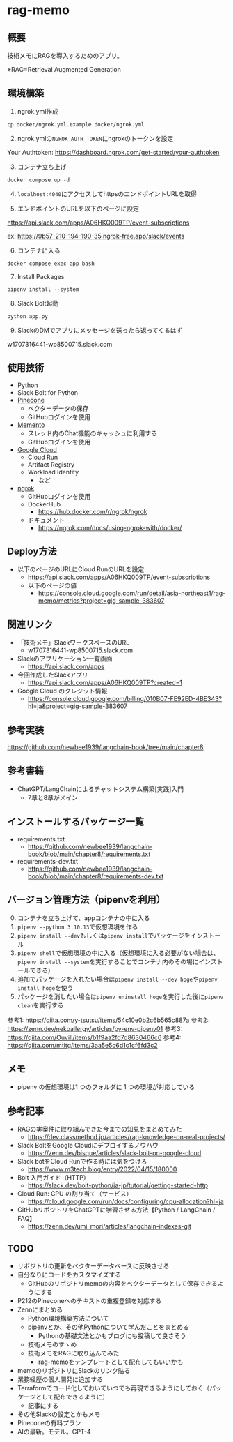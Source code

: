 # rag-memo

## 概要

技術メモにRAGを導入するためのアプリ。

※RAG=Retrieval Augmented Generation

## 環境構築

1. ngrok.yml作成

```shell
cp docker/ngrok.yml.example docker/ngrok.yml
```

2. ngrok.ymlの`NGROK_AUTH_TOKEN`にngrokのトークンを設定

Your Authtoken:  https://dashboard.ngrok.com/get-started/your-authtoken

3. コンテナ立ち上げ

```
docker compose up -d
```

4. `localhost:4040`にアクセスしてhttpsのエンドポイントURLを取得

5. エンドポイントのURLを以下のページに設定

https://api.slack.com/apps/A06HKQ009TP/event-subscriptions

ex: https://9b57-210-194-190-35.ngrok-free.app/slack/events

6. コンテナに入る

```shell
docker compose exec app bash
```

7. Install Packages

```shell
pipenv install --system
```

8. Slack Bolt起動

```shell
python app.py
```

9. SlackのDMでアプリにメッセージを送ったら返ってくるはず

w1707316441-wp8500715.slack.com

## 使用技術

- Python
- Slack Bolt for Python
- [Pinecone](https://www.pinecone.io/)
    - ベクターデータの保存
    - GitHubログインを使用
- [Memento](https://www.gomomento.com/)
    - スレッド内のChat機能のキャッシュに利用する
    - GitHubログインを使用
- [Google Cloud](https://console.cloud.google.com/welcome?project=gig-sample-383607)
    - Cloud Run
    - Artifact Registry
    - Workload Identity
        - など    
- [ngrok](https://dashboard.ngrok.com/get-started/setup/macos)
    - GitHubログインを使用
    - DockerHub
        - https://hub.docker.com/r/ngrok/ngrok
    - ドキュメント
        - https://ngrok.com/docs/using-ngrok-with/docker/    

## Deploy方法

- 以下のページのURLにCloud RunのURLを設定
    - https://api.slack.com/apps/A06HKQ009TP/event-subscriptions
    - 以下のページの値
        - https://console.cloud.google.com/run/detail/asia-northeast1/rag-memo/metrics?project=gig-sample-383607

## 関連リンク

- 「技術メモ」SlackワークスペースのURL
    - w1707316441-wp8500715.slack.com
- Slackのアプリケーション一覧画面
    - https://api.slack.com/apps
- 今回作成したSlackアプリ
    - https://api.slack.com/apps/A06HKQ009TP?created=1
- Google Cloud のクレジット情報
    - https://console.cloud.google.com/billing/010B07-FE92ED-4BE343?hl=ja&project=gig-sample-383607

## 参考実装

https://github.com/newbee1939/langchain-book/tree/main/chapter8

## 参考書籍

- ChatGPT/LangChainによるチャットシステム構築[実践]入門
    - 7章と8章がメイン

## インストールするパッケージ一覧

- requirements.txt
    - https://github.com/newbee1939/langchain-book/blob/main/chapter8/requirements.txt
- requirements-dev.txt
    - https://github.com/newbee1939/langchain-book/blob/main/chapter8/requirements-dev.txt

## バージョン管理方法（pipenvを利用）

0. コンテナを立ち上げて、appコンテナの中に入る
1. `pipenv --python 3.10.13`で仮想環境を作る
2. `pipenv install --dev`もしくは`pipenv install`でパッケージをインストール
3. `pipenv shell`で仮想環境の中に入る（仮想環境に入る必要がない場合は、`pipenv install --system`を実行することでコンテナ内のその場にインストールできる）
4. 追加でパッケージを入れたい場合は`pipenv install --dev hoge`や`pipenv install hoge`を使う
5. パッケージを消したい場合は`pipenv uninstall hoge`を実行した後に`pipenv clean`を実行する

参考1: https://qiita.com/y-tsutsu/items/54c10e0b2c6b565c887a
参考2: https://zenn.dev/nekoallergy/articles/py-env-pipenv01
参考3: https://qiita.com/Ouvill/items/b1f9aa2fd7d8630466c6
参考4: https://qiita.com/mtitg/items/3aa5e5c6d1c1cf6fd3c2

## メモ

- pipenv の仮想環境は1 つのフォルダに 1 つの環境が対応している

## 参考記事

- RAGの実案件に取り組んできた今までの知見をまとめてみた
    - https://dev.classmethod.jp/articles/rag-knowledge-on-real-projects/
- Slack BoltをGoogle Cloudにデプロイするノウハウ
    - https://zenn.dev/bisque/articles/slack-bolt-on-google-cloud
- Slack botをCloud Runで作る時には気をつけろ
    - https://www.m3tech.blog/entry/2022/04/15/180000    
- Bolt 入門ガイド（HTTP）
    - https://slack.dev/bolt-python/ja-jp/tutorial/getting-started-http
- Cloud Run: CPU の割り当て（サービス）
    - https://cloud.google.com/run/docs/configuring/cpu-allocation?hl=ja
- GitHubリポジトリをChatGPTに学習させる方法【Python / LangChain / FAQ】
    - https://zenn.dev/umi_mori/articles/langchain-indexes-git

## TODO

- リポジトリの更新をベクターデータベースに反映させる
- 自分なりにコードをカスタマイズする
    - GitHubのリポジトリmemoの内容をベクターデータとして保存できるようにする
- P212のPineconeへのテキストの重複登録を対応する
- Zennにまとめる
    - Python環境構築方法について
    - pipenvとか、その他Pythonについて学んだことをまとめる
        - Pythonの基礎文法とかもブログにも投稿して良さそう
    - 技術メモのすヽめ
    - 技術メモをRAGに取り込んでみた
        - rag-memoをテンプレートとして配布してもいいかも
- memoのリポジトリにSlackのリンク貼る
- 業務経歴の個人開発に追加する
- Terraformでコード化しておいていつでも再現できるようにしておく（パッケージとして配布できるように）
    - 記事にする
- その他Slackの設定とかもメモ
- Pineconeの有料プラン
- AIの最新。モデル。GPT-4
